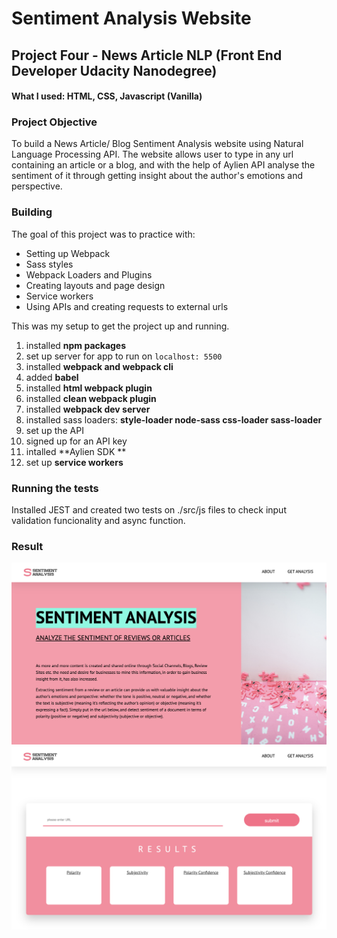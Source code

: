 # Sentiment Analysis Website

## Project Four - News Article NLP (Front End Developer Udacity Nanodegree)
#### What I used: HTML, CSS, Javascript (Vanilla)

### Project Objective

To build a News Article/ Blog Sentiment Analysis website using Natural Language Processing API. The website allows user to type in any url containing an article or a blog, and with the help of Aylien API analyse the sentiment of it through getting insight about the author's emotions and perspective.

### Building

The goal of this project was to practice with:

- Setting up Webpack
- Sass styles
- Webpack Loaders and Plugins
- Creating layouts and page design
- Service workers
- Using APIs and creating requests to external urls

This was my setup to get the project up and running.
1. installed **npm packages**
1. set up server for app to run on ```localhost: 5500```
1. installed **webpack and webpack cli**
1. added **babel**
1. installed **html webpack plugin**
1. installed **clean webpack plugin**
1. installed **webpack dev server**
1. installed sass loaders: **style-loader node-sass css-loader sass-loader**
1. set up the API
1. signed up for an API key 
1. intalled **Aylien SDK **
1. set up **service workers**

### Running the tests
Installed JEST and created two tests on ./src/js files to check input validation funcionality and async function.

### Result 
![About Page](https://github.com/tem-nik/Project-Previews/blob/master/News-Article-About.png)
![About Page](https://github.com/tem-nik/Project-Previews/blob/master/News-Article-Result.png)
